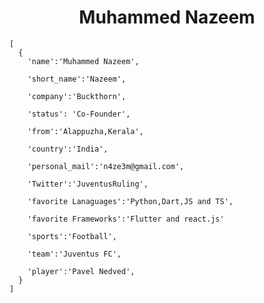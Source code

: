 <h1 align="center">Muhammed Nazeem</h1>

    [
      {
        'name':'Muhammed Nazeem',
        
        'short_name':'Nazeem',
        
        'company':'Buckthorn',
        
        'status': 'Co-Founder',
        
        'from':'Alappuzha,Kerala',
        
        'country':'India',
        
        'personal_mail':'n4ze3m@gmail.com',
        
        'Twitter':'JuventusRuling',
        
        'favorite Lanaguages':'Python,Dart,JS and TS',
        
        'favorite Frameworks':'Flutter and react.js'
        
        'sports':'Football',
        
        'team':'Juventus FC',
        
        'player':'Pavel Nedved',
      }
    ]
